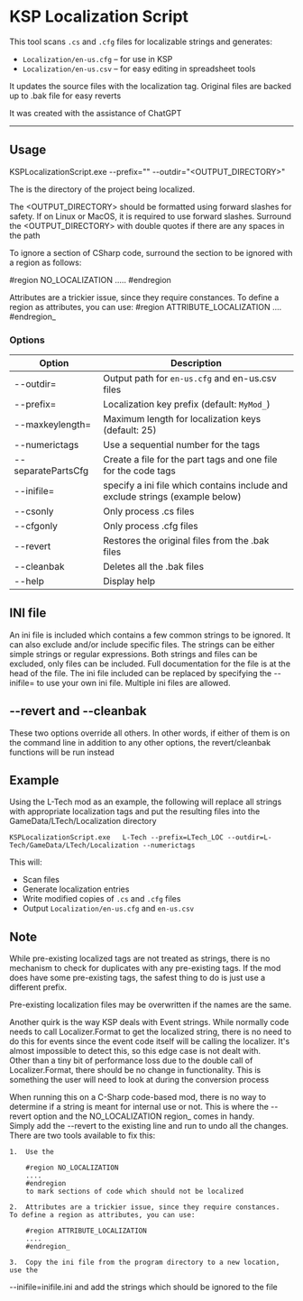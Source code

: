 ﻿# KSP Localization Script

This tool scans `.cs` and `.cfg` files for localizable strings and generates:

- `Localization/en-us.cfg` – for use in KSP
- `Localization/en-us.csv` – for easy editing in spreadsheet tools

It updates the source files with the localization tag.
Original files are backed up to <file>.bak file for easy reverts

It was created with the assistance of ChatGPT 

---

## Usage

KSPLocalizationScript.exe  <PROJECTDIR> --prefix="<PREFIX>" --outdir="<OUTPUT_DIRECTORY>"

The <PROJECTDIR> is the directory of the project being localized.

The <OUTPUT_DIRECTORY> should be formatted using forward slashes for safety.  If on Linux or MacOS, it is required to use forward slashes.
Surround the <OUTPUT_DIRECTORY> with double quotes if there are any spaces in the path

To ignore a section of CSharp code, surround the section to be ignored with a region as follows:

#region NO_LOCALIZATION
.....
#endregion


Attributes are a trickier issue, since they require constances.  To define a region as attributes, you can use:
#region ATTRIBUTE_LOCALIZATION
....
#endregion_


### Options

| Option                      | Description                                                                  |
|-----------------------------|------------------------------------------------------------------------------|
| --outdir=<path>             | Output path for `en-us.cfg` and en-us.csv files                              |
| --prefix=<string>           | Localization key prefix (default: `MyMod_`)                                  |
| --maxkeylength=<number>     | Maximum length for localization keys (default: 25)                           |
| --numerictags               | Use a sequential number for the tags                                         |
| --separatePartsCfg          | Create a file for the part tags and one file for the code tags               |
| --inifile=<file>            | specify a ini file which contains include and exclude strings (example below)|
| --csonly                    | Only process .cs files                                                       |
| --cfgonly                   | Only process .cfg files                                                      |
| --revert                    | Restores the original files from the .bak files                              |
| --cleanbak                  | Deletes all the .bak files                                                   |
| --help                      | Display help                                                                 |


## INI file

An ini file is included which contains a few common strings to be ignored. It can also exclude and/or 
include specific files.  The strings can be either simple strings or regular expressions.  Both strings 
and files can be excluded, only files can be included.  Full documentation for the file is at the head
of the file.  The ini file included can be replaced by specifying the --inifile=<file> to use your
own ini file.  Multiple ini files are allowed.


## --revert and --cleanbak

These two options override all others.  In other words, if either of them is on the command line in 
addition to any other options, the revert/cleanbak functions will be run instead


## Example

Using the L-Tech mod as an example, the following will replace all strings with appropriate localization 
tags and put the resulting files into the GameData/LTech/Localization directory

	KSPLocalizationScript.exe   L-Tech --prefix=LTech_LOC --outdir=L-Tech/GameData/LTech/Localization --numerictags 


This will:
- Scan files
- Generate localization entries
- Write modified copies of `.cs` and `.cfg` files
- Output `Localization/en-us.cfg` and `en-us.csv`


## Note

While pre-existing localized tags are not treated as strings, there is no mechanism to check 
for duplicates with any pre-existing tags.  If the mod does have some pre-existing tags, the
safest thing to do is just use a different prefix.

Pre-existing localization files may be overwritten if the names are the same.

Another quirk is the way KSP deals with Event strings.  While normally code needs to call Localizer.Format
to get the localized string, there is no need to do this for events since the event code itself will be 
calling the localizer.  It's almost impossible to detect this, so this edge case is not dealt with.  
Other than a tiny bit of performance loss due to the double call of Localizer.Format, there should be no 
change in functionality.
This is something the user will need to look at during the conversion process

When running this on a C-Sharp code-based mod, there is no way to determine if a string is meant for 
internal use or not.  This is where the --revert option and the NO_LOCALIZATION region_ comes in handy.  
Simply add the --revert to the existing line and run to undo all the changes.  There are two tools 
available to fix this:

	1.  Use the 

		#region NO_LOCALIZATION
		....
		#endregion 
		to mark sections of code which should not be localized

	2.	Attributes are a trickier issue, since they require constances.  To define a region as attributes, you can use:

		#region ATTRIBUTE_LOCALIZATION
		....
		#endregion_

	3.	Copy the ini file from the program directory to a new location, use the
 --inifile=inifile.ini
and add the strings which should be ignored to the file


